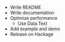 * Write README
* Write documentation
* Optimize performance
  * Use Data.Text
* Add example and demo
* Release on Hackage
